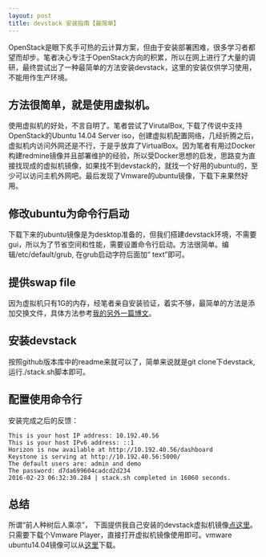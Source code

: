 ```yaml
---
layout: post
title: devstack 安装指南【最简单】
---
```


OpenStack是眼下炙手可热的云计算方案，但由于安装部署困难，很多学习者都望而却步。笔者决心专注于OpenStack方向的积累，所以在网上进行了大量的调研，最终尝试出了一种最简单的方法安装devstack，这里的安装仅供学习使用，不能用作生产环境。

## 方法很简单，就是使用虚拟机。

使用虚拟机的好处，不言自明了。笔者尝试了VirutalBox, 下载了传说中支持OpenStack的Ubuntu 14.04 Server iso，创建虚拟机配置网络，几经折腾之后，虚拟机内访问外网还是不行，于是乎放弃了VirtualBox。因为笔者有用过Docker构建redmine镜像并且部署维护的经验，所以受Docker思想的启发，思路变为直接找现成的虚拟机镜像，如果找不到devstack的，就找一个好用的ubuntu的，至少可以访问主机外网吧。最后发现了Vmware的ubuntu镜像，下载下来果然好用。

## 修改ubuntu为命令行启动

下载下来的ubuntu镜像是为desktop准备的，但我们搭建devstack环境，不需要gui，所以为了节省空间和性能，需要设置命令行启动。方法很简单。编辑/etc/default/grub, 在grub启动字符后面加“ text”即可。

## 提供swap file

因为虚拟机只有1G的内存，经笔者亲自安装验证，着实不够，最简单的方法是添加交换文件，具体方法参考[我的另外一篇博文](http://ivanjobs.github.io/2015/11/02/ali-add-swap-file.html)。

## 安装devstack

按照github版本库中的readme来就可以了，简单来说就是git clone下devstack, 运行./stack.sh脚本即可。

## 配置使用命令行
安装完成之后的反馈：
```
This is your host IP address: 10.192.40.56
This is your host IPv6 address: ::1
Horizon is now available at http://10.192.40.56/dashboard
Keystone is serving at http://10.192.40.56:5000/
The default users are: admin and demo
The password: d7da699604cadcd2d234
2016-02-23 06:32:30.284 | stack.sh completed in 16060 seconds.
```

## 总结

所谓“前人种树后人乘凉”， 下面提供我自己安装的devstack虚拟机镜像[点这里](http://pan.baidu.com/s/1kUrAcAz)。只需要下载个Vmware Player，直接打开虚拟机镜像使用即可。vmware ubuntu14.04镜像可以从[这里](http://www.traffictool.net/vmware/)下载。
